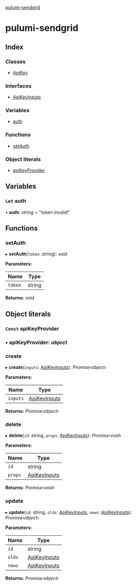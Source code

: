 [pulumi-sendgrid](README.md)

# pulumi-sendgrid

## Index

### Classes

* [ApiKey](classes/apikey.md)

### Interfaces

* [ApiKeyInputs](interfaces/apikeyinputs.md)

### Variables

* [auth](README.md#let-auth)

### Functions

* [setAuth](README.md#setauth)

### Object literals

* [apiKeyProvider](README.md#const-apikeyprovider)

## Variables

### `Let` auth

• **auth**: *string* = "token invalid"

## Functions

###  setAuth

▸ **setAuth**(`token`: string): *void*

**Parameters:**

Name | Type |
------ | ------ |
`token` | string |

**Returns:** *void*

## Object literals

### `Const` apiKeyProvider

### ▪ **apiKeyProvider**: *object*

###  create

▸ **create**(`inputs`: [ApiKeyInputs](interfaces/apikeyinputs.md)): *Promise‹object›*

**Parameters:**

Name | Type |
------ | ------ |
`inputs` | [ApiKeyInputs](interfaces/apikeyinputs.md) |

**Returns:** *Promise‹object›*

###  delete

▸ **delete**(`id`: string, `props`: [ApiKeyInputs](interfaces/apikeyinputs.md)): *Promise‹void›*

**Parameters:**

Name | Type |
------ | ------ |
`id` | string |
`props` | [ApiKeyInputs](interfaces/apikeyinputs.md) |

**Returns:** *Promise‹void›*

###  update

▸ **update**(`id`: string, `olds`: [ApiKeyInputs](interfaces/apikeyinputs.md), `news`: [ApiKeyInputs](interfaces/apikeyinputs.md)): *Promise‹object›*

**Parameters:**

Name | Type |
------ | ------ |
`id` | string |
`olds` | [ApiKeyInputs](interfaces/apikeyinputs.md) |
`news` | [ApiKeyInputs](interfaces/apikeyinputs.md) |

**Returns:** *Promise‹object›*
